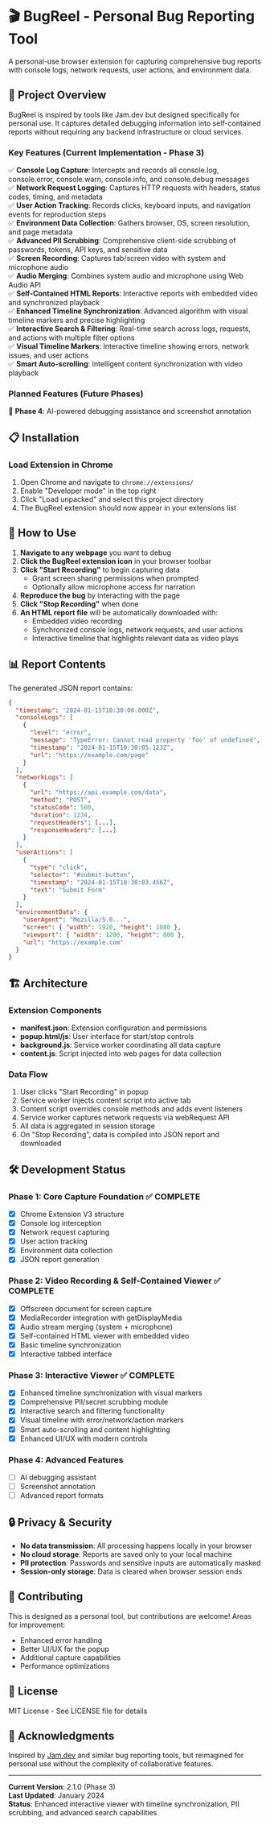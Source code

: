 # 🎬 BugReel - Personal Bug Reporting Tool

A personal-use browser extension for capturing comprehensive bug reports with console logs, network requests, user actions, and environment data.

## 🚀 Project Overview

BugReel is inspired by tools like Jam.dev but designed specifically for personal use. It captures detailed debugging information into self-contained reports without requiring any backend infrastructure or cloud services.

### Key Features (Current Implementation - Phase 3)

✅ **Console Log Capture**: Intercepts and records all console.log, console.error, console.warn, console.info, and console.debug messages  
✅ **Network Request Logging**: Captures HTTP requests with headers, status codes, timing, and metadata  
✅ **User Action Tracking**: Records clicks, keyboard inputs, and navigation events for reproduction steps  
✅ **Environment Data Collection**: Gathers browser, OS, screen resolution, and page metadata  
✅ **Advanced PII Scrubbing**: Comprehensive client-side scrubbing of passwords, tokens, API keys, and sensitive data  
✅ **Screen Recording**: Captures tab/screen video with system and microphone audio  
✅ **Audio Merging**: Combines system audio and microphone using Web Audio API  
✅ **Self-Contained HTML Reports**: Interactive reports with embedded video and synchronized playback  
✅ **Enhanced Timeline Synchronization**: Advanced algorithm with visual timeline markers and precise highlighting  
✅ **Interactive Search & Filtering**: Real-time search across logs, requests, and actions with multiple filter options  
✅ **Visual Timeline Markers**: Interactive timeline showing errors, network issues, and user actions  
✅ **Smart Auto-scrolling**: Intelligent content synchronization with video playback  

### Planned Features (Future Phases)

🔄 **Phase 4**: AI-powered debugging assistance and screenshot annotation  

## 📋 Installation

### Load Extension in Chrome

1. Open Chrome and navigate to `chrome://extensions/`
2. Enable "Developer mode" in the top right
3. Click "Load unpacked" and select this project directory
4. The BugReel extension should now appear in your extensions list

## 🔧 How to Use

1. **Navigate to any webpage** you want to debug
2. **Click the BugReel extension icon** in your browser toolbar
3. **Click "Start Recording"** to begin capturing data
   - Grant screen sharing permissions when prompted
   - Optionally allow microphone access for narration
4. **Reproduce the bug** by interacting with the page
5. **Click "Stop Recording"** when done
6. **An HTML report file** will be automatically downloaded with:
   - Embedded video recording
   - Synchronized console logs, network requests, and user actions
   - Interactive timeline that highlights relevant data as video plays

## 📊 Report Contents

The generated JSON report contains:

```json
{
  "timestamp": "2024-01-15T10:30:00.000Z",
  "consoleLogs": [
    {
      "level": "error",
      "message": "TypeError: Cannot read property 'foo' of undefined",
      "timestamp": "2024-01-15T10:30:05.123Z",
      "url": "https://example.com/page"
    }
  ],
  "networkLogs": [
    {
      "url": "https://api.example.com/data",
      "method": "POST",
      "statusCode": 500,
      "duration": 1234,
      "requestHeaders": [...],
      "responseHeaders": [...]
    }
  ],
  "userActions": [
    {
      "type": "click",
      "selector": "#submit-button",
      "timestamp": "2024-01-15T10:30:03.456Z",
      "text": "Submit Form"
    }
  ],
  "environmentData": {
    "userAgent": "Mozilla/5.0...",
    "screen": { "width": 1920, "height": 1080 },
    "viewport": { "width": 1200, "height": 800 },
    "url": "https://example.com"
  }
}
```

## 🏗️ Architecture

### Extension Components

- **manifest.json**: Extension configuration and permissions
- **popup.html/js**: User interface for start/stop controls
- **background.js**: Service worker coordinating all data capture
- **content.js**: Script injected into web pages for data collection

### Data Flow

1. User clicks "Start Recording" in popup
2. Service worker injects content script into active tab
3. Content script overrides console methods and adds event listeners
4. Service worker captures network requests via webRequest API
5. All data is aggregated in session storage
6. On "Stop Recording", data is compiled into JSON report and downloaded

## 🛠️ Development Status

### Phase 1: Core Capture Foundation ✅ COMPLETE

- [x] Chrome Extension V3 structure
- [x] Console log interception
- [x] Network request capturing
- [x] User action tracking
- [x] Environment data collection
- [x] JSON report generation

### Phase 2: Video Recording & Self-Contained Viewer ✅ COMPLETE

- [x] Offscreen document for screen capture
- [x] MediaRecorder integration with getDisplayMedia
- [x] Audio stream merging (system + microphone)
- [x] Self-contained HTML viewer with embedded video
- [x] Basic timeline synchronization
- [x] Interactive tabbed interface

### Phase 3: Interactive Viewer ✅ COMPLETE

- [x] Enhanced timeline synchronization with visual markers
- [x] Comprehensive PII/secret scrubbing module
- [x] Interactive search and filtering functionality
- [x] Visual timeline with error/network/action markers
- [x] Smart auto-scrolling and content highlighting
- [x] Enhanced UI/UX with modern controls

### Phase 4: Advanced Features

- [ ] AI debugging assistant
- [ ] Screenshot annotation
- [ ] Advanced report formats

## 🔒 Privacy & Security

- **No data transmission**: All processing happens locally in your browser
- **No cloud storage**: Reports are saved only to your local machine
- **PII protection**: Passwords and sensitive inputs are automatically masked
- **Session-only storage**: Data is cleared when browser session ends

## 🤝 Contributing

This is designed as a personal tool, but contributions are welcome! Areas for improvement:

- Enhanced error handling
- Better UI/UX for the popup
- Additional capture capabilities
- Performance optimizations

## 📜 License

MIT License - See LICENSE file for details

## 🙏 Acknowledgments

Inspired by [Jam.dev](https://jam.dev) and similar bug reporting tools, but reimagined for personal use without the complexity of collaborative features.

---

**Current Version**: 2.1.0 (Phase 3)  
**Last Updated**: January 2024  
**Status**: Enhanced interactive viewer with timeline synchronization, PII scrubbing, and advanced search capabilities 